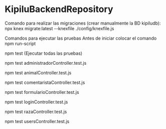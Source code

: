 # KipiluBackendRepository
Comando para realizar las migraciones (crear manualmente la BD kipiludb):
npx knex migrate:latest --knexfile ./config/knexfile.js

Comandos para ejecutar las pruebas
 Antes de iniciar colocar el comando npm run-script

 npm test (Ejecutar todas las pruebas)

 npm test administradorController.test.js
 
 npm test animalController.test.js
 
 npm test comentaristaController.test.js
 
 npm test formularioController.test.js
 
 npm test loginController.test.js 
 
 npm test razaController.test.js
 
 npm test usersController.test.js 
